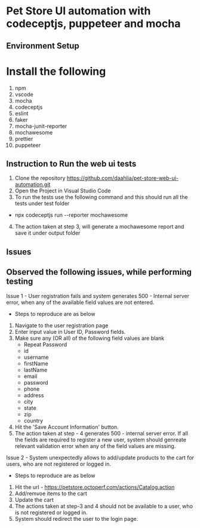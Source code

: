 # Pet Store UI automation with codeceptjs, puppeteer and mocha

## Environment Setup

# Install the following 

1. npm
2. vscode
3. mocha
4. codeceptjs
5. eslint
6. faker
7. mocha-junit-reporter
8. mochawesome
9. prettier
10. puppeteer


## Instruction to Run the web ui tests

1. Clone the repository https://github.com/daahlia/pet-store-web-ui-automation.git
2. Open the Project in Visual Studio Code
3. To run the tests use the following command and this should run all the tests under test folder
- npx codeceptjs run --reporter mochawesome
4. The action taken at step 3, will generate a mochawesome report and save it under output folder 

## Issues

## Observed the following issues, while performing testing

Issue 1 - User registration fails and system generates 500 - Internal server error, when any of the available field values are not entered.

- Steps to reproduce are as below
1. Navigate to the user registration page
2. Enter input value in User ID, Password fields.
3. Make sure any (OR all) of the following field values are blank
   - Repeat Password
   - id
   - username
   - firstName
   - lastName
   - email
   - password
   - phone
   - address
   - city
   - state
   - zip
   - country
4. Hit the 'Save Account Information' button.
5. The action taken at step - 4 generates 500 - internal server error.
If all the fields are required to register a new user, system should genreate relevant validation error when any of the field values are missing.


Issue 2 - System unexpectedly allows to add/update products to the cart for users, who are not registered or logged in.

- Steps to reproduce are as below
1. Hit the url - https://petstore.octoperf.com/actions/Catalog.action
2. Add/remvoe items to the cart
3. Update the cart
4. The actions taken at step-3 and 4 should not be available to a user, who is not registered or logged in.
5. System should redirect the user to the login page.
